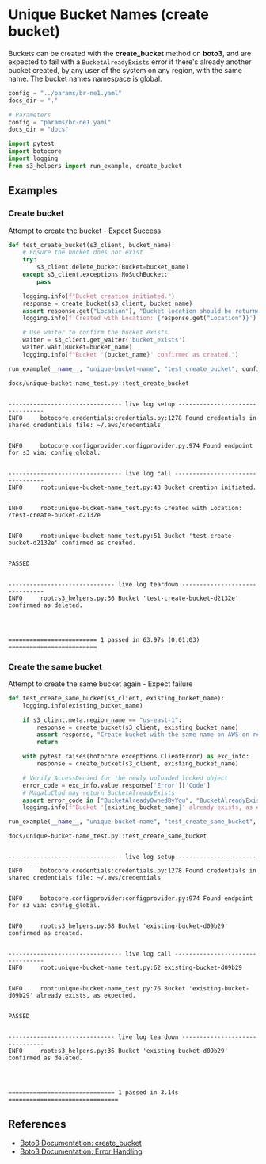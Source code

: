 # Unique Bucket Names (create bucket)

Buckets can be created with the **create_bucket** method on **boto3**, and are expected to fail with a `BucketAlreadyExists` error if there's already another bucket created, by any user of the system on any region, with the same name. The bucket names namespace is global.


```python
config = "../params/br-ne1.yaml"
docs_dir = "."
```


```python
# Parameters
config = "params/br-ne1.yaml"
docs_dir = "docs"

```


```python
import pytest
import botocore
import logging
from s3_helpers import run_example, create_bucket
```

## Examples

### Create bucket

Attempt to create the bucket - Expect Success


```python
def test_create_bucket(s3_client, bucket_name):
    # Ensure the bucket does not exist
    try:
        s3_client.delete_bucket(Bucket=bucket_name)
    except s3_client.exceptions.NoSuchBucket:
        pass

    logging.info(f"Bucket creation initiated.")
    response = create_bucket(s3_client, bucket_name)
    assert response.get("Location"), "Bucket location should be returned upon creation."
    logging.info(f'Created with Location: {response.get("Location")}')

    # Use waiter to confirm the bucket exists
    waiter = s3_client.get_waiter('bucket_exists')
    waiter.wait(Bucket=bucket_name)
    logging.info(f"Bucket '{bucket_name}' confirmed as created.")

run_example(__name__, "unique-bucket-name", "test_create_bucket", config=config, docs_dir=docs_dir)
```

    
    docs/unique-bucket-name_test.py::test_create_bucket 

    
    -------------------------------- live log setup --------------------------------
    INFO     botocore.credentials:credentials.py:1278 Found credentials in shared credentials file: ~/.aws/credentials


    INFO     botocore.configprovider:configprovider.py:974 Found endpoint for s3 via: config_global.


    -------------------------------- live log call ---------------------------------
    INFO     root:unique-bucket-name_test.py:43 Bucket creation initiated.


    INFO     root:unique-bucket-name_test.py:46 Created with Location: /test-create-bucket-d2132e


    INFO     root:unique-bucket-name_test.py:51 Bucket 'test-create-bucket-d2132e' confirmed as created.


    PASSED

    
    ------------------------------ live log teardown -------------------------------
    INFO     root:s3_helpers.py:36 Bucket 'test-create-bucket-d2132e' confirmed as deleted.


    
    
    ========================= 1 passed in 63.97s (0:01:03) =========================


### Create the same bucket
Attempt to create the same bucket again - Expect failure


```python
def test_create_same_bucket(s3_client, existing_bucket_name):
    logging.info(existing_bucket_name)

    if s3_client.meta.region_name == "us-east-1":
        response = create_bucket(s3_client, existing_bucket_name)
        assert response, "Create bucket with the same name on AWS on region US East (N. Virginia) should succeed"
        return

    with pytest.raises(botocore.exceptions.ClientError) as exc_info:
        response = create_bucket(s3_client, existing_bucket_name)

    # Verify AccessDenied for the newly uploaded locked object
    error_code = exc_info.value.response['Error']['Code']
    # MagaluClod may return BucketAlreadyExists
    assert error_code in ["BucketAlreadyOwnedByYou", "BucketAlreadyExists"], f"Expected BucketAlreadyOwnedByYou, got {error_code}"
    logging.info(f"Bucket '{existing_bucket_name}' already exists, as expected.")

run_example(__name__, "unique-bucket-name", "test_create_same_bucket", config=config, docs_dir=docs_dir)
```

    
    docs/unique-bucket-name_test.py::test_create_same_bucket 

    
    -------------------------------- live log setup --------------------------------
    INFO     botocore.credentials:credentials.py:1278 Found credentials in shared credentials file: ~/.aws/credentials


    INFO     botocore.configprovider:configprovider.py:974 Found endpoint for s3 via: config_global.


    INFO     root:s3_helpers.py:58 Bucket 'existing-bucket-d09b29' confirmed as created.


    -------------------------------- live log call ---------------------------------
    INFO     root:unique-bucket-name_test.py:62 existing-bucket-d09b29


    INFO     root:unique-bucket-name_test.py:76 Bucket 'existing-bucket-d09b29' already exists, as expected.


    PASSED

    
    ------------------------------ live log teardown -------------------------------
    INFO     root:s3_helpers.py:36 Bucket 'existing-bucket-d09b29' confirmed as deleted.


    
    
    ============================== 1 passed in 3.14s ===============================


## References

- [Boto3 Documentation: create_bucket](https://boto3.amazonaws.com/v1/documentation/api/latest/reference/services/s3/client/create_bucket.html)
- [Boto3 Documentation: Error Handling](https://boto3.amazonaws.com/v1/documentation/api/latest/guide/error-handling.html)
